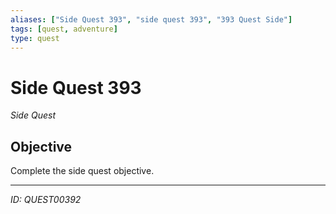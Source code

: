 ```yaml
---
aliases: ["Side Quest 393", "side quest 393", "393 Quest Side"]
tags: [quest, adventure]
type: quest
---
```


# Side Quest 393

*Side Quest*

## Objective
Complete the side quest objective.

---
*ID: QUEST00392*